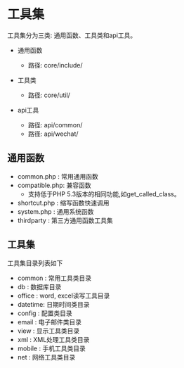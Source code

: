 # 工具集

工具集分为三类: 通用函数、工具类和api工具。

- 通用函数

  - 路径: core/include/

- 工具类

  - 路径: core/util/

- api工具

  - 路径: api/common/
  - 路径: api/wechat/

## 通用函数

* common.php    : 常用通用函数
* compatible.php: 兼容函数
  - 支持低于PHP 5.3版本的相同功能,如get_called_class。
* shortcut.php  : 缩写函数快速调用
* system.php    : 通用系统函数
* thirdparty    : 第三方通用函数工具集

## 工具集

工具集目录列表如下

* common  : 常用工具类目录
* db      : 数据库目录
* office  : word, excel读写工具目录
* datetime: 日期时间类目录
* config  : 配置类目录
* email   : 电子邮件类目录
* view    : 显示工具类目录
* xml     : XML处理工具类目录
* mobile  : 手机工具类目录
* net     : 网络工具类目录
